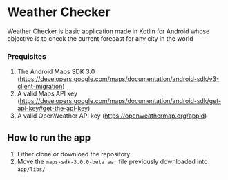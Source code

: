# Weather Checker
Weather Checker is basic application made in Kotlin for Android whose objective is to check the current forecast for any city in the world

### Prequisites
1. The Android Maps SDK 3.0 (https://developers.google.com/maps/documentation/android-sdk/v3-client-migration)
2. A valid Maps API key (https://developers.google.com/maps/documentation/android-sdk/get-api-key#get-the-api-key)
3. A valid OpenWeather API key (https://openweathermap.org/appid)

## How to run the app
1. Either clone or download the repository
2. Move the `maps-sdk-3.0.0-beta.aar` file previously downloaded into `app/libs/`
